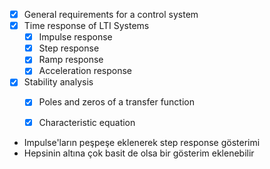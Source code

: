 - [x] General requirements for a control system
- [x] Time response of LTI Systems
  - [x] Impulse response
  - [x] Step response
  - [x] Ramp response
  - [x] Acceleration response
- [x] Stability analysis
  - [x] Poles and zeros of a transfer function
  - [x] Characteristic equation


- Impulse'ların peşpeşe eklenerek step response gösterimi
- Hepsinin altına çok basit de olsa bir gösterim eklenebilir
